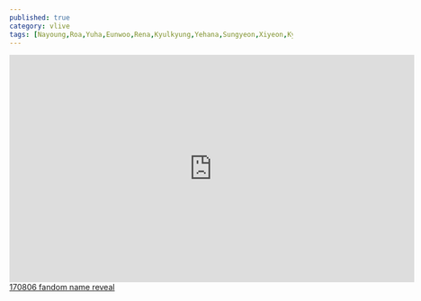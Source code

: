 ```yaml
---
published: true
category: vlive
tags: [Nayoung,Roa,Yuha,Eunwoo,Rena,Kyulkyung,Yehana,Sungyeon,Xiyeon,Kyla]
---
```

<iframe src="http://www.vlive.tv/embed/39726" frameborder="no" scrolling="no" marginwidth="0" marginheight="0" WIDTH="720" HEIGHT="405" allowfullscreen></iframe><br /><a href="" target="_blank">170806 fandom name reveal</a>